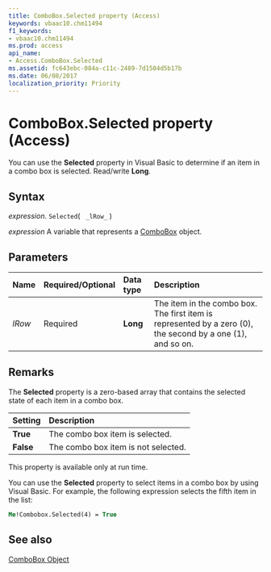 ```yaml
---
title: ComboBox.Selected property (Access)
keywords: vbaac10.chm11494
f1_keywords:
- vbaac10.chm11494
ms.prod: access
api_name:
- Access.ComboBox.Selected
ms.assetid: fc643ebc-084a-c11c-2489-7d1504d5b17b
ms.date: 06/08/2017
localization_priority: Priority
---
```



# ComboBox.Selected property (Access)

You can use the  **Selected** property in Visual Basic to determine if an item in a combo box is selected. Read/write **Long**.


## Syntax

_expression_. `Selected`( ` _lRow_` )

_expression_ A variable that represents a [ComboBox](Access.ComboBox.md) object.


## Parameters



|Name|Required/Optional|Data type|Description|
|:-----|:-----|:-----|:-----|
| _lRow_|Required|**Long**|The item in the combo box. The first item is represented by a zero (0), the second by a one (1), and so on.|

## Remarks

The  **Selected** property is a zero-based array that contains the selected state of each item in a combo box.



|Setting|Description|
|:-----|:-----|
|**True**|The combo box item is selected.|
|**False**|The combo box item is not selected.|

This property is available only at run time.

You can use the  **Selected** property to select items in a combo box by using Visual Basic. For example, the following expression selects the fifth item in the list:




```vb
Me!Combobox.Selected(4) = True
```


## See also


[ComboBox Object](Access.ComboBox.md)

